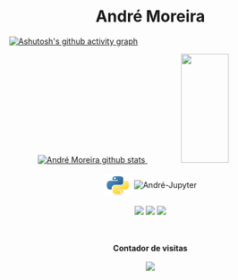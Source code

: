 <h1 align="center">André Moreira</h1>

[![Ashutosh's github activity graph](https://github-readme-activity-graph.vercel.app/graph?username=AndreMoreira00&bg_color=000000&color=4981b6&line=000000&point=ffffff&area=true&hide_border=true)](https://github.com/ashutosh00710/github-readme-activity-graph)


<div align="center">  
  <a href="https://github.com/AndreMoreira00">
    <img width="49%" height="195px" src="https://github-readme-stats-sigma-five.vercel.app/api?username=AndreMoreira00&show_icons=true&count_private=true&hide_border=true&title_color=ffffff&icon_color=2874A6&text_color=2874A6&bg_color=0d1117" alt="André Moreira github stats" />
    <img width="41%" height="195px" src="https://github-readme-stats-sigma-five.vercel.app/api/top-langs/?username=AndreMoreira00&layout=compact&hide_border=true&title_color=ffffff&text_color=2874A6&bg_color=0d1117" />
  </a>
</div>
<div style="display: inline_block", align="center"><br>
  <img align="center" alt="André-Python" height="40" width="50" src="https://raw.githubusercontent.com/devicons/devicon/master/icons/python/python-original.svg">
  <img align="center" alt="André-Jupyter" height="40" width="50" src="https://styles.redditmedia.com/t5_3alkk/styles/communityIcon_khftc7a8x0e31.png">
</div>
<br>
<div align="center"> 
  <a href=https://www.instagram.com/catatal_55/ target="_blank"><img src="https://img.shields.io/badge/-Instagram-%23E4405F?style=for-the-badge&logo=instagram&logoColor=white" target="_blank"></a>
  <a href = "mailto:andremoreira102030@gmail.com"><img src="https://img.shields.io/badge/-Gmail-%23333?style=for-the-badge&logo=gmail&logoColor=white" target="_blank"></a>
  <a href=https://www.linkedin.com/in/andré-moreira-8a40251a0 target="_blank"><img src="https://img.shields.io/badge/-LinkedIn-%230077B5?style=for-the-badge&logo=linkedin&logoColor=white" target="_blank"></a> 
</div>
<br>
</div>
<div align="center">
<br><p align="centre"><b>Contador de visitas</b></p>  
<p align="center"><img align="center" src="https://profile-counter.glitch.me/{AndreMoreira00}/count.svg" /></p> 
<br>
</div>
